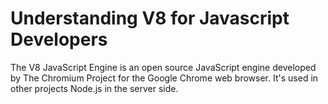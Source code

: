 # Understanding V8 for Javascript Developers

The V8 JavaScript Engine is an open source JavaScript engine developed by The Chromium Project for the Google Chrome web browser.  It's used in other projects Node.js in the server side.
